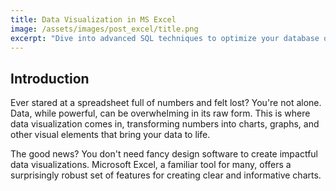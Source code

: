 ```yaml
---
title: Data Visualization in MS Excel
image: /assets/images/post_excel/title.png
excerpt: "Dive into advanced SQL techniques to optimize your database queries, enhance performance, and master complex data manipulations. This will be an example of truncated text. Let's see what happens!!"
---
```


## Introduction

Ever stared at a spreadsheet full of numbers and felt lost? You're not alone. Data, while powerful, can be overwhelming in its raw form. This is where data visualization comes in, transforming numbers into charts, graphs, and other visual elements that bring your data to life.

The good news? You don't need fancy design software to create impactful data visualizations. Microsoft Excel, a familiar tool for many, offers a surprisingly robust set of features for creating clear and informative charts.